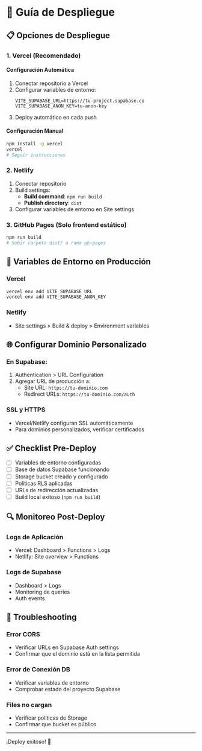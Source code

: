 # 🚀 Guía de Despliegue

## 📋 Opciones de Despliegue

### 1. Vercel (Recomendado)

#### Configuración Automática
1. Conectar repositorio a Vercel
2. Configurar variables de entorno:
   ```
   VITE_SUPABASE_URL=https://tu-project.supabase.co
   VITE_SUPABASE_ANON_KEY=tu-anon-key
   ```
3. Deploy automático en cada push

#### Configuración Manual
```bash
npm install -g vercel
vercel
# Seguir instrucciones
```

### 2. Netlify

1. Conectar repositorio
2. Build settings:
   - **Build command**: `npm run build`
   - **Publish directory**: `dist`
3. Configurar variables de entorno en Site settings

### 3. GitHub Pages (Solo frontend estático)

```bash
npm run build
# Subir carpeta dist/ a rama gh-pages
```

## 🔧 Variables de Entorno en Producción

### Vercel
```bash
vercel env add VITE_SUPABASE_URL
vercel env add VITE_SUPABASE_ANON_KEY
```

### Netlify
- Site settings > Build & deploy > Environment variables

## 🌐 Configurar Dominio Personalizado

### En Supabase:
1. Authentication > URL Configuration
2. Agregar URL de producción a:
   - Site URL: `https://tu-dominio.com`
   - Redirect URLs: `https://tu-dominio.com/auth`

### SSL y HTTPS
- Vercel/Netlify configuran SSL automáticamente
- Para dominios personalizados, verificar certificados

## ✅ Checklist Pre-Deploy

- [ ] Variables de entorno configuradas
- [ ] Base de datos Supabase funcionando
- [ ] Storage bucket creado y configurado
- [ ] Políticas RLS aplicadas
- [ ] URLs de redirección actualizadas
- [ ] Build local exitoso (`npm run build`)

## 🔍 Monitoreo Post-Deploy

### Logs de Aplicación
- Vercel: Dashboard > Functions > Logs  
- Netlify: Site overview > Functions

### Logs de Supabase
- Dashboard > Logs
- Monitoring de queries
- Auth events

## 🐛 Troubleshooting

### Error CORS
- Verificar URLs en Supabase Auth settings
- Confirmar que el dominio está en la lista permitida

### Error de Conexión DB
- Verificar variables de entorno
- Comprobar estado del proyecto Supabase

### Files no cargan
- Verificar políticas de Storage
- Confirmar que bucket es público

---

¡Deploy exitoso! 🎉